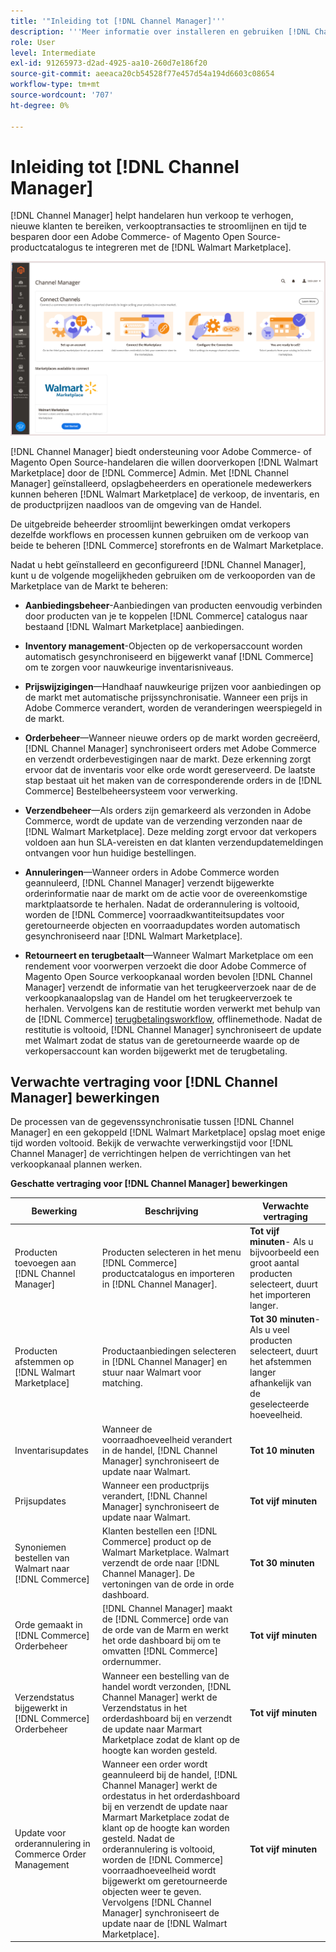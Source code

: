 ```yaml
---
title: '"Inleiding tot [!DNL Channel Manager]'''
description: '''Meer informatie over installeren en gebruiken [!DNL Channel Manager] om Adobe Commerce en Magento Open Source winkels te integreren met de Marketplace van de Markt van het Markeren en een verkoopkanaal tot stand te brengen om aanbiedingen, prijzen, voorraad, en verkoop van de markt foutloos van uw Admin van de Handel te beheren. "'
role: User
level: Intermediate
exl-id: 91265973-d2ad-4925-aa10-260d7e186f20
source-git-commit: aeeaca20cb54528f77e457d54a194d6603c08654
workflow-type: tm+mt
source-wordcount: '707'
ht-degree: 0%

---
```



# Inleiding tot [!DNL Channel Manager]

[!DNL Channel Manager] helpt handelaren hun verkoop te verhogen, nieuwe klanten te bereiken, verkooptransacties te stroomlijnen en tijd te besparen door een Adobe Commerce- of Magento Open Source-productcatalogus te integreren met de [!DNL Walmart Marketplace].

![[!DNL Channel Manager] extensiebeheerweergave](assets/channel-manager-home.png)

[!DNL Channel Manager] biedt ondersteuning voor Adobe Commerce- of Magento Open Source-handelaren die willen doorverkopen [!DNL Walmart Marketplace] door de [!DNL Commerce] Admin. Met [!DNL Channel Manager] geïnstalleerd, opslagbeheerders en operationele medewerkers kunnen beheren [!DNL Walmart Marketplace] de verkoop, de inventaris, en de productprijzen naadloos van de omgeving van de Handel.

De uitgebreide beheerder stroomlijnt bewerkingen omdat verkopers dezelfde workflows en processen kunnen gebruiken om de verkoop van beide te beheren [!DNL Commerce] storefronts en de Walmart Marketplace.

Nadat u hebt geïnstalleerd en geconfigureerd [!DNL Channel Manager], kunt u de volgende mogelijkheden gebruiken om de verkooporden van de Marketplace van de Markt te beheren:

* **Aanbiedingsbeheer**-Aanbiedingen van producten eenvoudig verbinden door producten van je te koppelen [!DNL Commerce] catalogus naar bestaand [!DNL Walmart Marketplace] aanbiedingen.

* **Inventory management**-Objecten op de verkopersaccount worden automatisch gesynchroniseerd en bijgewerkt vanaf [!DNL Commerce] om te zorgen voor nauwkeurige inventarisniveaus.

* **Prijswijzigingen**—Handhaaf nauwkeurige prijzen voor aanbiedingen op de markt met automatische prijssynchronisatie. Wanneer een prijs in Adobe Commerce verandert, worden de veranderingen weerspiegeld in de markt.

* **Orderbeheer**—Wanneer nieuwe orders op de markt worden gecreëerd, [!DNL Channel Manager] synchroniseert orders met Adobe Commerce en verzendt orderbevestigingen naar de markt. Deze erkenning zorgt ervoor dat de inventaris voor elke orde wordt gereserveerd. De laatste stap bestaat uit het maken van de corresponderende orders in de [!DNL Commerce] Bestelbeheersysteem voor verwerking.

* **Verzendbeheer**—Als orders zijn gemarkeerd als verzonden in Adobe Commerce, wordt de update van de verzending verzonden naar de [!DNL Walmart Marketplace]. Deze melding zorgt ervoor dat verkopers voldoen aan hun SLA-vereisten en dat klanten verzendupdatemeldingen ontvangen voor hun huidige bestellingen.

* **Annuleringen**—Wanneer orders in Adobe Commerce worden geannuleerd, [!DNL Channel Manager] verzendt bijgewerkte orderinformatie naar de markt om de actie voor de overeenkomstige marktplaatsorde te herhalen. Nadat de orderannulering is voltooid, worden de [!DNL Commerce] voorraadkwantiteitsupdates voor geretourneerde objecten en voorraadupdates worden automatisch gesynchroniseerd naar [!DNL Walmart Marketplace].

* **Retourneert en terugbetaalt**—Wanneer Walmart Marketplace om een rendement voor voorwerpen verzoekt die door Adobe Commerce of Magento Open Source verkoopkanaal worden bevolen [!DNL Channel Manager] verzendt de informatie van het terugkeerverzoek naar de de verkoopkanaalopslag van de Handel om het terugkeerverzoek te herhalen. Vervolgens kan de restitutie worden verwerkt met behulp van de [!DNL Commerce] [terugbetalingsworkflow](https://docs.magento.com/user-guide/sales/credit-memos.html#refund-workflow), offlinemethode. Nadat de restitutie is voltooid, [!DNL Channel Manager] synchroniseert de update met Walmart zodat de status van de geretourneerde waarde op de verkopersaccount kan worden bijgewerkt met de terugbetaling.

## Verwachte vertraging voor [!DNL Channel Manager] bewerkingen

De processen van de gegevenssynchronisatie tussen [!DNL Channel Manager] en een gekoppeld [!DNL Walmart Marketplace] opslag moet enige tijd worden voltooid. Bekijk de verwachte verwerkingstijd voor [!DNL Channel Manager] de verrichtingen helpen de verrichtingen van het verkoopkanaal plannen werken.

**Geschatte vertraging voor [!DNL Channel Manager] bewerkingen**

| **Bewerking** | **Beschrijving** | **Verwachte vertraging** |
|------------------------------------------------------------|--------------------------------------------------------------------------------------------------------------------------------------------------------------------------------------------------------------------------------------------------------------------------------------------------------------------------------------------------------------------------------------------------|------------------------------------------------------------------------------------------------------------------------------|
| Producten toevoegen aan [!DNL Channel Manager] | Producten selecteren in het menu [!DNL Commerce] productcatalogus en importeren in [!DNL Channel Manager]. | **Tot vijf minuten**- Als u bijvoorbeeld een groot aantal producten selecteert, duurt het importeren langer. |
| Producten afstemmen op [!DNL Walmart Marketplace] | Productaanbiedingen selecteren in [!DNL Channel Manager] en stuur naar Walmart voor matching. | **Tot 30 minuten**-Als u veel producten selecteert, duurt het afstemmen langer afhankelijk van de geselecteerde hoeveelheid. |
| Inventarisupdates | Wanneer de voorraadhoeveelheid verandert in de handel, [!DNL Channel Manager] synchroniseert de update naar Walmart. | **Tot 10 minuten** |
| Prijsupdates | Wanneer een productprijs verandert, [!DNL Channel Manager] synchroniseert de update naar Walmart. | **Tot vijf minuten** |
| Synoniemen bestellen van Walmart naar [!DNL Commerce] | Klanten bestellen een [!DNL Commerce] product op de Walmart Marketplace. Walmart verzendt de orde naar [!DNL Channel Manager]. De vertoningen van de orde in orde dashboard. | **Tot 30 minuten** |
| Orde gemaakt in [!DNL Commerce] Orderbeheer | [!DNL Channel Manager] maakt de [!DNL Commerce] orde van de orde van de Marm en werkt het orde dashboard bij om te omvatten [!DNL Commerce] ordernummer. | **Tot vijf minuten** |
| Verzendstatus bijgewerkt in [!DNL Commerce] Orderbeheer | Wanneer een bestelling van de handel wordt verzonden, [!DNL Channel Manager] werkt de Verzendstatus in het orderdashboard bij en verzendt de update naar Marmart Marketplace zodat de klant op de hoogte kan worden gesteld. | **Tot vijf minuten** |
| Update voor orderannulering in Commerce Order Management | Wanneer een order wordt geannuleerd bij de handel, [!DNL Channel Manager] werkt de ordestatus in het orderdashboard bij en verzendt de update naar Marmart Marketplace zodat de klant op de hoogte kan worden gesteld. Nadat de orderannulering is voltooid, worden de [!DNL Commerce] voorraadhoeveelheid wordt bijgewerkt om geretourneerde objecten weer te geven. Vervolgens [!DNL Channel Manager] synchroniseert de update naar de [!DNL Walmart Marketplace]. | **Tot vijf minuten** |


